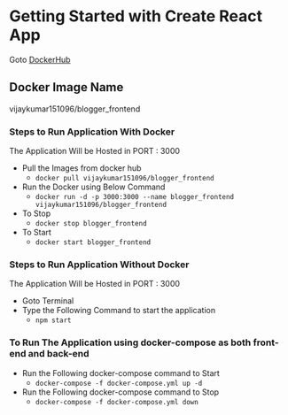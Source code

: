 # Getting Started with Create React App

Goto [DockerHub](https://hub.docker.com)

## Docker Image Name

vijaykumar151096/blogger_frontend

### Steps to Run Application With Docker

The Application Will be Hosted in PORT : 3000

* Pull the Images from docker hub
    * `docker pull vijaykumar151096/blogger_frontend`
* Run the Docker using Below Command
    * `docker run -d -p 3000:3000 --name blogger_frontend vijaykumar151096/blogger_frontend`
* To Stop
    * `docker stop blogger_frontend`
* To Start
    * `docker start blogger_frontend`

### Steps to Run Application Without Docker

The Application Will be Hosted in PORT : 3000

* Goto Terminal
* Type the Following Command to start the application
    * `npm start`


### To Run The Application using docker-compose as both front-end and back-end

* Run the Following docker-compose command to Start
  * `docker-compose -f docker-compose.yml up -d`
* Run the Following docker-compose command to Stop
  * `docker-compose -f docker-compose.yml down`


